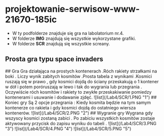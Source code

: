  # projektowanie-serwisow-www-21670-185ic
 - W ty podfolderze znajduje się gra na labolatorium nr.4.
 - W folderze **IMG** znajdują się wszystkie wykorzystane grafiki.
 - W folderze **SCR** znajdują się wszystkie screany.
 
<h2>Prosta gra typu space invaders</h2>
## Gra
Gra  działająca na prostych kontenerach .Róch rakiety strzałkami na boki . Liczy wynik zabitych kosmitów .Prosta tabela z wynikami .Kosmici ruszają się w prawo , gdy kosmici dojdą do ściany przeskakują o 1 kontener w dół i potem poróruszają w lewo i tak do wygrania lub przegrania . Oczywiście róch kosmitów i rakiety to zwykłe przeskakiwanie pomiedzy kontenerami i usuwanie i dodawanie zjdęć.
![list](/Lab4/SCR/1.PNG "1")
## Koniec gry 
Są 2 opcje przegrania : Kiedy kosmita będzie na tym samym kontenerze co rakieta i gdy kosmici dojdą do ostatniego wiersza kontenerów.
![list](/Lab4/SCR/2.PNG "2")
## Wygranie gry
Wygrana gdy wszyscy kosmici zostaną zabici . Po zabiciu wszystkich kosmitów zostaje aktywowany przycisk do zapisu wyniku do tabeli .
![list](/Lab4/SCR/3.PNG "3")
![list](/Lab4/SCR/4.PNG "4")
![list](/Lab4/SCR/5.PNG "5")






